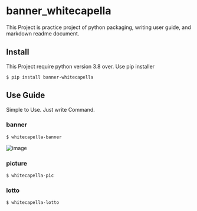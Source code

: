 # banner_whitecapella

This Project is practice project of python packaging, writing user guide, and markdown readme document.

## Install

This Project require python version 3.8 over.
Use pip installer
```
$ pip install banner-whitecapella
```

## Use Guide
Simple to Use. Just write Command.

### banner

```
$ whitecapella-banner
```
![image](https://github.com/user-attachments/assets/ed2e57ba-6815-4dcc-9375-a4f8abb20034)

### picture

```
$ whitecapella-pic
```


### lotto

```
$ whitecapella-lotto
```




